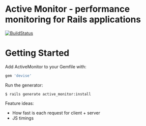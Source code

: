 Active Monitor - performance monitoring for Rails applications
==============

[![BuildStatus](https://secure.travis-ci.org/dickeyxxx/activemonitor.png)](http://travis-ci.org/dickeyxxx/activemonitor)

Getting Started
===============

Add ActiveMonitor to your Gemfile with:

````ruby
gem 'devise'
````

Run the generator:

````
$ rails generate active_monitor:install
````

Feature ideas:

* How fast is each request for client + server
* JS timings
